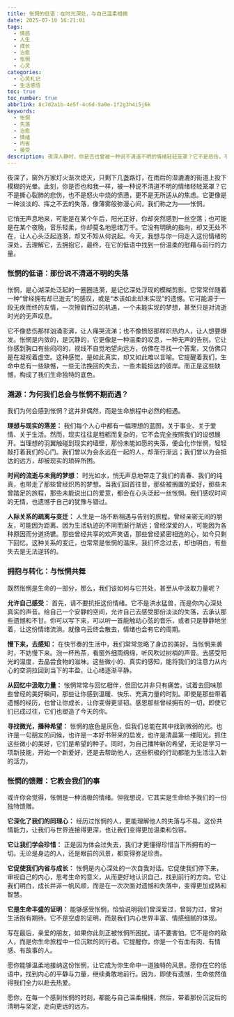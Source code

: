 ```yaml
---
title: 怅惘的低语：在时光深处，与自己温柔相拥
date: 2025-07-10 16:21:01
tags:
  - 情感
  - 人生
  - 成长
  - 治愈
  - 怅惘
  - 心灵
categories:
  - 心灵札记
  - 生活感悟
toc: true
toc_number: true
abbrlink: 8c7d2a1b-4e5f-4c6d-9a0e-1f2g3h4i5j6k
keywords:
  - 怅惘
  - 失落
  - 治愈
  - 情绪
  - 内省
  - 接受
description: 夜深人静时，你是否也曾被一种说不清道不明的情绪轻轻笼罩？它不是悲伤，不是愤怒，而是一种淡淡的、挥之不去的失落，像薄雾般弥漫心间，我们称之为“怅惘”。这篇文字，想与你一同走入这份情绪的深处，去理解它，去拥抱它，最终，在它的低语中找到一份温柔的慰藉与前行的力量。
---
```


夜深了，窗外万家灯火渐次熄灭，只剩下几盏路灯，在雨后的湿漉漉的街道上投下模糊的光晕。此刻，你是否也和我一样，被一种说不清道不明的情绪轻轻笼罩？它不是撕心裂肺的悲伤，也不是怒火中烧的愤懑，更不是无所适从的焦虑。它更像是一种淡淡的、挥之不去的失落，像薄雾般弥漫心间，我们称之为——怅惘。

它悄无声息地来，可能是在某个午后，阳光正好，你却突然感到一丝空落；也可能是在某个夜晚，音乐轻柔，你却莫名地思绪万千。它没有明确的指向，却又无处不在，让人心头泛起涟漪，却又不知从何说起。今天，我想与你一同走入这份情绪的深处，去理解它，去拥抱它，最终，在它的低语中找到一份温柔的慰藉与前行的力量。

### 怅惘的低语：那份说不清道不明的失落

怅惘，是心湖深处泛起的一圈圈涟漪，是记忆深处浮现的模糊剪影。它常常伴随着一种“曾经拥有却已逝去”的感叹，或是“本该如此却未实现”的遗憾。它可能源于一段无疾而终的友情，一次擦肩而过的机遇，一个未能实现的梦想，甚至只是对流逝时光的无声叹息。

它不像悲伤那样汹涌澎湃，让人痛哭流涕；也不像愤怒那样炽热灼人，让人想要爆发。怅惘是内敛的，是沉静的，它更像是一种温柔的叹息，一种无声的告别。它让你感到胸口有些闷闷的，视线不自觉地望向远方，仿佛在寻找一个答案，又仿佛只是在凝视着虚空。这种感觉，是如此真实，却又如此难以言喻。它提醒着我们，生命中总有一些缺憾，一些无法挽回的失去，一些未能抵达的彼岸。而正是这些缺憾，构成了我们生命独特的底色。

### 溯源：为何我们总会与怅惘不期而遇？

我们为何会感到怅惘？这并非偶然，而是生命旅程中必然的相遇。

**理想与现实的落差：** 我们每个人心中都有一幅理想的蓝图，关于事业、关于爱情、关于生活。然而，现实往往是粗粝而复杂的，它不会完全按照我们的设想展开。当理想的羽翼触碰到现实的墙壁，那份未能如愿的失落，便会化作怅惘，轻轻敲打着我们的心门。我们曾以为会永远在一起的人，却渐行渐远；我们曾以为会抵达的远方，却被现实的琐碎所困。

**时间的流逝与未竟的梦想：** 时光如水，悄无声息地带走了我们的青春、我们的纯真，也带走了那些曾经炽热的梦想。当我们回首往昔，那些被搁置的爱好，那些未曾踏足的旅程，那些未能说出口的爱意，都会在心头泛起一丝怅惘。我们感叹时间的无情，也遗憾于自己的犹豫与错过。

**人际关系的疏离与变迁：** 人生是一场不断相遇与告别的旅程。曾经亲密无间的朋友，可能因为距离、因为生活轨迹的不同而渐行渐远；曾经深爱的人，可能因为各种原因而分道扬镳。那些曾经共享的欢声笑语，那些曾经紧密相连的心，如今只剩下回忆。这种关系的变迁，也常常是怅惘的温床。我们怀念过去，却也明白，有些失去是无法逆转的。

### 拥抱与转化：与怅惘共舞

既然怅惘是生命的一部分，那么，我们该如何与它共处，甚至从中汲取力量呢？

**允许自己感受：** 首先，请不要抗拒这份情绪。它不是洪水猛兽，而是你内心深处真实的声音。给自己一个安静的空间，允许自己去感受那份淡淡的失落，去承认那些遗憾和不甘。你可以写下来，可以听一首能触动心弦的音乐，或者只是静静地坐着，让这份情绪流淌。就像乌云终会散去，情绪也会有它的周期。

**慢下来，去感知：** 在快节奏的生活中，我们常常忽略了身边的美好。当怅惘来袭时，不妨慢下来。泡一杯热茶，看窗外细雨绵绵，听风吹过树梢的声音。去感受阳光的温度，去品尝食物的滋味。这些微小的、真实的感知，能将我们的注意力从内心的空洞拉回到当下的丰盈，让心绪逐渐平静。

**从回忆中汲取力量：** 怅惘常常与回忆相伴，但回忆并非只有痛苦。试着去回味那些曾经的美好瞬间，那些让你感到温暖、快乐、充满力量的时刻。即使是那些带着遗憾的经历，也曾让你成长，让你变得更坚韧。感恩那些曾经拥有的一切，即使它们已成过往，它们也塑造了今天的你。

**寻找微光，播种希望：** 怅惘的底色是灰色，但我们总能在其中找到微弱的光。也许是一句朋友的问候，也许是一本好书带来的启发，也许是清晨第一缕阳光。抓住这些微小的美好，它们是希望的种子。同时，为自己播种新的希望，无论是学习一项新技能，开始一个新爱好，还是去帮助他人，这些积极的行动都能为生活注入新的活力。

### 怅惘的馈赠：它教会我们的事

或许你会觉得，怅惘是一种消极的情绪。但我想说，它其实是生命给予我们的一份独特馈赠。

**它深化了我们的同理心：** 经历过怅惘的人，更能理解他人的失落与不易。这份共情能力，让我们与世界连接得更深，也让我们变得更加温柔和包容。

**它让我们学会珍惜：** 正是因为体会过失去，我们才更懂得珍惜当下所拥有的一切。无论是身边的人，还是眼前的风景，都变得弥足珍贵。

**它促使我们内省与成长：** 怅惘是内心深处的一次自我对话。它促使我们停下来，审视自己的内心，思考生命的意义，从而更好地认识自己，找到前行的方向。它让我们明白，成长并非一帆风顺，而是在一次次面对遗憾和失落中，变得更加成熟和智慧。

**它是生命丰盛的证明：** 能够感受怅惘，恰恰说明我们曾深爱过，曾努力过，曾对生活抱有期待。它不是空虚的证明，而是我们内心世界丰富、情感细腻的体现。

写在最后，亲爱的朋友，如果你此刻正被怅惘所困扰，请不要害怕。它不是你的敌人，而是你生命旅程中一位沉默的同行者。它提醒你，你是一个有血有肉、有情感、有故事的人。

愿你能够温柔地接纳这份怅惘，让它成为你生命中一道独特的风景。愿你在它的低语中，找到内心的平静与力量，继续勇敢地前行。因为，即使有遗憾，生命依然值得我们全力以赴去热爱。

愿你，在每一个感到怅惘的时刻，都能与自己温柔相拥，然后，带着那份沉淀后的清明与坚定，走向更远的远方。